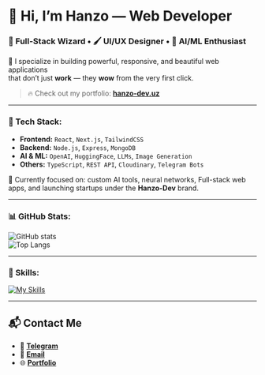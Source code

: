 # 👋 Hi, I’m **Hanzo** — Web Developer  
### 🧠 Full-Stack Wizard • 🖌️ UI/UX Designer • 🤖 AI/ML Enthusiast  

🚀 I specialize in building powerful, responsive, and beautiful web applications  
that don’t just **work** — they **wow** from the very first click.

> 🔥 Check out my portfolio: [**hanzo-dev.uz**](https://hanzo-dev.uz)

---

### 💼 Tech Stack:
- **Frontend:** `React`, `Next.js`, `TailwindCSS`
- **Backend:** `Node.js`, `Express`, `MongoDB`
- **AI & ML:** `OpenAI`, `HuggingFace`, `LLMs`, `Image Generation`
- **Others:** `TypeScript`, `REST API`, `Cloudinary`, `Telegram Bots`

🧪 Currently focused on: custom AI tools, neural networks, Full-stack web apps, and launching startups under the **Hanzo-Dev** brand.

---

### 📊 GitHub Stats:
![GitHub stats](https://github-readme-stats.vercel.app/api?username=FarkhodovIslom&show_icons=true&theme=radical)  
![Top Langs](https://github-readme-stats.vercel.app/api/top-langs/?username=FarkhodovIslom&layout=compact&theme=radical&langs_count=10)

---

### 🚀 Skills:
[![My Skills](https://skillicons.dev/icons?i=figma,html,css,sass,tailwind,js,react,nextjs,vuejs,ts,nodejs,express,nestjs,mongodb,postgres,git,github)](https://skillicons.dev)

---

## 📬 Contact Me
- 📱 [**Telegram**](https://t.me/Farkhodov_2077)  
- 📧 [**Email**](mailto:farkhodovislom2006@gmail.com)  
- 🌐 [**Portfolio**](https://hanzo-dev.uz)
